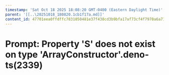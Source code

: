 ```yaml
---
timestamp: 'Sat Oct 18 2025 18:08:20 GMT-0400 (Eastern Daylight Time)'
parent: '[[..\20251018_180820.1cb1f17a.md]]'
content_id: 47701eea0ffdffc7831050481e37f438cd3b9bfa17af73cf4f7970a6a713df06
---
```


# Prompt: Property 'S' does not exist on type 'ArrayConstructor'.deno-ts(2339)
